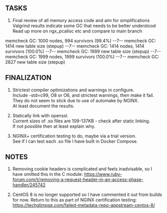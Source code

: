 TASKS
-----
1. Final review of all memory access code and aim for simplifications
   Valgrind results indicate some GC that needs to be better understood
   Read up more on ngx_pcalloc etc and compare to main branch

memcheck GC: 1000 nodes, 994 survivors (99.4%)
--7-- memcheck GC: 1414 new table size (stepup)
--7-- memcheck GC: 1414 nodes, 1414 survivors (100.0%)
--7-- memcheck GC: 1999 new table size (stepup)
--7-- memcheck GC: 1999 nodes, 1999 survivors (100.0%)
--7-- memcheck GC: 2827 new table size (stepup)

FINALIZATION
------------
1. Strictest compiler optimizations and warnings in configure.\
   Include -std=c99, O8 or O6, and strictest warnings, then make it fail.\
   They do not seem to stick due to use of automake by NGINX.\
   At least document the results.

2. Statically link with openssl.\
   Current sizes of .so files are 109-137KB - check after static linking.\
   If not possible then at least explain why.

3. NGINX+ certification testing to do, maybe via a trial version.\
   See if I can test each .so file I have built in Docker Compose.

NOTES
-----
1. Removing cookie headers is complicated and feels inadvisable, so I have omitted this in the C module:
   https://www.ruby-forum.com/t/removing-a-request-header-in-an-access-phase-handler/245742

2. CentOS 8 is no longer supported so I have commented it out from builds for now.
   Return to this as part of NGINX certification testing:
   https://techglimpse.com/failed-metadata-repo-appstream-centos-8/